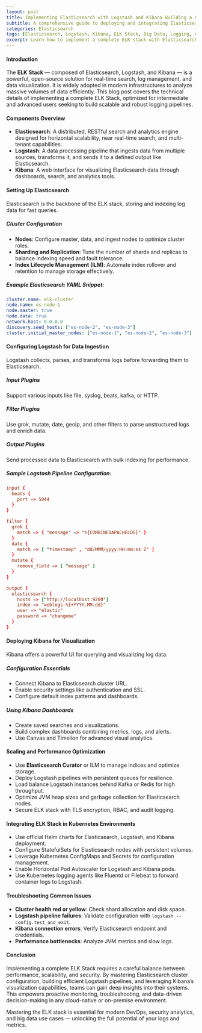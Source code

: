 ```yaml
---
layout: post
title: Implementing Elasticsearch with Logstash and Kibana Building a Complete ELK Stack
subtitle: A comprehensive guide to deploying and integrating Elasticsearch, Logstash, and Kibana for powerful log management and analytics
categories: Elasticsearch
tags: [Elasticsearch, Logstash, Kibana, ELK Stack, Big Data, Logging, Analytics, DevOps, Cloud Native]
excerpt: Learn how to implement a complete ELK stack with Elasticsearch, Logstash, and Kibana. This guide covers deployment, configuration, and integration for scalable log management and real-time analytics.
---
```


#### Introduction

The **ELK Stack** — composed of Elasticsearch, Logstash, and Kibana — is a powerful, open-source solution for real-time search, log management, and data visualization. It is widely adopted in modern infrastructures to analyze massive volumes of data efficiently. This blog post covers the technical details of implementing a complete ELK Stack, optimized for intermediate and advanced users seeking to build scalable and robust logging pipelines.

#### Components Overview

- **Elasticsearch**: A distributed, RESTful search and analytics engine designed for horizontal scalability, near real-time search, and multi-tenant capabilities.
- **Logstash**: A data processing pipeline that ingests data from multiple sources, transforms it, and sends it to a defined output like Elasticsearch.
- **Kibana**: A web interface for visualizing Elasticsearch data through dashboards, search, and analytics tools.

#### Setting Up Elasticsearch

Elasticsearch is the backbone of the ELK stack, storing and indexing log data for fast queries.

##### Cluster Configuration

- **Nodes**: Configure master, data, and ingest nodes to optimize cluster roles.
- **Sharding and Replication**: Tune the number of shards and replicas to balance indexing speed and fault tolerance.
- **Index Lifecycle Management (ILM)**: Automate index rollover and retention to manage storage effectively.

##### Example Elasticsearch YAML Snippet:

```yaml
cluster.name: elk-cluster
node.name: es-node-1
node.master: true
node.data: true
network.host: 0.0.0.0
discovery.seed_hosts: ["es-node-2", "es-node-3"]
cluster.initial_master_nodes: ["es-node-1", "es-node-2", "es-node-3"]
```

#### Configuring Logstash for Data Ingestion

Logstash collects, parses, and transforms logs before forwarding them to Elasticsearch.

##### Input Plugins

Support various inputs like file, syslog, beats, kafka, or HTTP.

##### Filter Plugins

Use grok, mutate, date, geoip, and other filters to parse unstructured logs and enrich data.

##### Output Plugins

Send processed data to Elasticsearch with bulk indexing for performance.

##### Sample Logstash Pipeline Configuration:

```conf
input {
  beats {
    port => 5044
  }
}

filter {
  grok {
    match => { "message" => "%{COMBINEDAPACHELOG}" }
  }
  date {
    match => [ "timestamp" , "dd/MMM/yyyy:HH:mm:ss Z" ]
  }
  mutate {
    remove_field => [ "message" ]
  }
}

output {
  elasticsearch {
    hosts => ["http://localhost:9200"]
    index => "weblogs-%{+YYYY.MM.dd}"
    user => "elastic"
    password => "changeme"
  }
}
```

#### Deploying Kibana for Visualization

Kibana offers a powerful UI for querying and visualizing log data.

##### Configuration Essentials

- Connect Kibana to Elasticsearch cluster URL.
- Enable security settings like authentication and SSL.
- Configure default index patterns and dashboards.

##### Using Kibana Dashboards

- Create saved searches and visualizations.
- Build complex dashboards combining metrics, logs, and alerts.
- Use Canvas and Timelion for advanced visual analytics.

#### Scaling and Performance Optimization

- Use **Elasticsearch Curator** or ILM to manage indices and optimize storage.
- Deploy Logstash pipelines with persistent queues for resilience.
- Load balance Logstash instances behind Kafka or Redis for high throughput.
- Optimize JVM heap sizes and garbage collection for Elasticsearch nodes.
- Secure ELK stack with TLS encryption, RBAC, and audit logging.

#### Integrating ELK Stack in Kubernetes Environments

- Use official Helm charts for Elasticsearch, Logstash, and Kibana deployment.
- Configure StatefulSets for Elasticsearch nodes with persistent volumes.
- Leverage Kubernetes ConfigMaps and Secrets for configuration management.
- Enable Horizontal Pod Autoscaler for Logstash and Kibana pods.
- Use Kubernetes logging agents like Fluentd or Filebeat to forward container logs to Logstash.

#### Troubleshooting Common Issues

- **Cluster health red or yellow**: Check shard allocation and disk space.
- **Logstash pipeline failures**: Validate configuration with `logstash --config.test_and_exit`.
- **Kibana connection errors**: Verify Elasticsearch endpoint and credentials.
- **Performance bottlenecks**: Analyze JVM metrics and slow logs.

#### Conclusion

Implementing a complete ELK Stack requires a careful balance between performance, scalability, and security. By mastering Elasticsearch cluster configuration, building efficient Logstash pipelines, and leveraging Kibana’s visualization capabilities, teams can gain deep insights into their systems. This empowers proactive monitoring, troubleshooting, and data-driven decision-making in any cloud-native or on-premise environment.

Mastering the ELK stack is essential for modern DevOps, security analytics, and big data use cases — unlocking the full potential of your logs and metrics.


